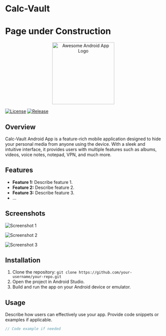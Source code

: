 # Calc-Vault 
# Page under Construction
<p align="center">
  <img src="https://your-app-logo-url.png" alt="Awesome Android App Logo" width="200">
</p>

[![License](https://img.shields.io/badge/License-MIT-blue.svg)](https://opensource.org/licenses/MIT)
[![Release](https://img.shields.io/badge/Release-v1.0-green.svg)](https://github.com/your-username/your-repo/releases/tag/v1.0)

## Overview

Calc-Vault Android App is a feature-rich mobile application designed to hide your personal media from anyone using the device. With a sleek and intuitive interface, it provides users with multiple features such as albums, videos, voice notes, notepad, VPN, and much more.

## Features

- **Feature 1:** Describe feature 1.
- **Feature 2:** Describe feature 2.
- **Feature 3:** Describe feature 3.
- ...

## Screenshots

![Screenshot 1](https://github.com/AbhishekDere/Calc-Vault/assets/44259614/e7f3de6e-efd8-49b9-a5cd-33bd74f445d6)

![Screenshot 2](https://github.com/AbhishekDere/Calc-Vault/assets/44259614/305254b8-ca5b-4815-bbdd-bccce52716b3)

![Screenshot 3](screenshots/screenshot3.png)

## Installation

1. Clone the repository: `git clone https://github.com/your-username/your-repo.git`
2. Open the project in Android Studio.
3. Build and run the app on your Android device or emulator.

## Usage

Describe how users can effectively use your app. Provide code snippets or examples if applicable.

```java
// Code example if needed
